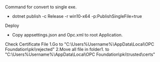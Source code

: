 Command for convert to single exe.
 - dotnet publish -c Release -r win10-x64 -p:PublishSingleFile=true

Deploy
 - Copy appsettings.json and Opc.xml to root Application.
 
Check Certificate File
 1.Go to "C:\Users\%Username%\AppData\Local\OPC Foundation\pki\rejected"
 2.Move all file in folder1. to "C:\Users\%Username%\AppData\Local\OPC Foundation\pki\trusted\certs"
